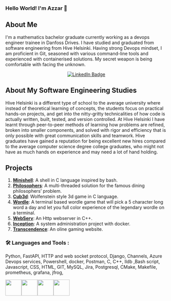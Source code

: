 ### Hello World! I'm Azzar 👋

## About Me
I'm a mathematics
bachelor graduate
currently working as a
devops engineer trainee in
Danfoss Drives. I have studied and graduated from software
engineering from Hive Helsinki. Having strong
Devops mindset, I am
proficient in Git, seasoned
with various command-line
tools and experienced with
containerised solutions. My
secret weapon is being
comfortable with facing
the unknown.

<div id="badges" align="center">
  <a href="https://www.linkedin.com/in/azzar-sarikhani-07a912117">
    <img src="https://img.shields.io/badge/LinkedIn-blue?style=for-the-badge&logo=linkedin&logoColor=white" alt="LinkedIn Badge"/>
  </a>
</div>

## About My Software Engineering Studies
Hive Helsinki is a different type of school to the average university where instead of theoretical learning of concepts, the students focus on practical hands-on projects, and get into the nitty-gritty technicalities of how code is actually written, built, tested, and version controlled. At Hive Helsinki I have learnt through peer-to-peer methods of learning how problems are refined, broken into smaller components, and solved with rigor and efficiency that is only possible with great communication skills and teamwork. Hive graduates have gained a reputation for being excellent new hires compared to the average computer science degree college graduates, who might not have as much hands on experience and may need a lot of hand holding.

## Projects

1. [**Minishell**](https://github.com/azarSarikhani/minishell): A shell in C language inspired by bash.
2. [**Philosophers**](https://github.com/azarSarikhani/Philosophers): A multi-threaded solution for the famous dining philosophers’ problem.
3. [**Cub3d**](https://github.com/azarSarikhani/cub3d): Wolfenstein style 3d game in C language.
4. [**Wordle**](https://github.com/azarSarikhani/42-wordle): A terminal based wordle game that will pick a 5 character long word a day and let you full color experience of the legendary wordle on a terminal.
5. [**WebServ**](https://github.com/jboucher154/WebServ): An Http webserver in C++.
6. [**Inception**](https://github.com/azarSarikhani/Inception): A system administration project with docker.
7. [**Transcendence**](https://github.com/dorianjagusch/ft_transcendence): An oline gaming website.

### :hammer_and_wrench: Languages and Tools :
Python, FastAPI, HTTP and
web socket protocol,
Django, Channels, Azure
Devops services,
Powershell, docker,
Postman, C, C++, lldb ,Bash
script, Javascript, CSS,
HTML, GIT, MySQL, Jira,
Postgresql, CMake,
Makefile, prometheus, grafana, jfrog, 

<img height=50 src="https://cdn.jsdelivr.net/gh/devicons/devicon/icons/c/c-original.svg"/><img height=50 src="https://cdn.jsdelivr.net/gh/devicons/devicon/icons/cplusplus/cplusplus-original.svg"/><img height=50 src="https://skillicons.dev/icons?i=cmake,prometheus,grafana,azure,docker"/><img height=50 src="https://skillicons.dev/icons?i=bash,powershell,linux,git,django,python,fastapi,postman,js,html,css"/><img height=50/>

<!---
![Your GitHub Stats](https://github-readme-stats.vercel.app/api?username=azarSarikhani&show_icons=true&count_private=true&hide=prs&theme=radical)
-->
